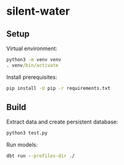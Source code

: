 # silent-water

## Setup

Virtual environment:
```cmd
python3 -m venv venv
. venv/bin/activate
```

Install prerequisites:
```cmd
pip install -U pip -r requirements.txt
```

## Build

Extract data and create persistent database:
```cmd
python3 test.py
```

Run models:
```cmd
dbt run --profiles-dir ./
```
